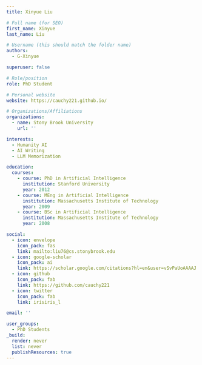 ```yaml
---
title: Xinyue Liu

# Full name (for SEO)
first_name: Xinyue
last_name: Liu

# Username (this should match the folder name)
authors:
  - G-Xinyue

superuser: false

# Role/position
role: PhD Student

# Personal website
website: https://cauchy221.github.io/

# Organizations/Affiliations
organizations:
  - name: Stony Brook University
    url: ''

interests:
  - Humanity AI
  - AI Writing
  - LLM Memorization

education:
  courses:
    - course: PhD in Artificial Intelligence
      institution: Stanford University
      year: 2012
    - course: MEng in Artificial Intelligence
      institution: Massachusetts Institute of Technology
      year: 2009
    - course: BSc in Artificial Intelligence
      institution: Massachusetts Institute of Technology
      year: 2008

social:
  - icon: envelope
    icon_pack: fas
    link: mailto:liu76@cs.stonybrook.edu
  - icon: google-scholar
    icon_pack: ai
    link: https://scholar.google.com/citations?hl=en&user=vSvPaUoAAAAJ
  - icon: github
    icon_pack: fab
    link: https://github.com/cauchy221
  - icon: twitter
    icon_pack: fab
    link: irisiris_l

email: ''

user_groups:
  - PhD Students
_build:
  render: never
  list: never
  publishResources: true
---
```

